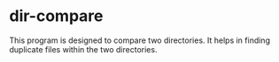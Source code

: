 # dir-compare
This program is designed to compare two directories. It helps in finding duplicate files within the two directories.
